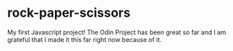 # rock-paper-scissors
My first Javascript project! The Odin Project has been great so far and I am grateful that I made it this far right now because of it.

